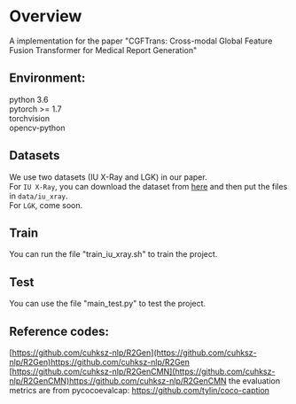 # Overview
A implementation for the paper "CGFTrans: Cross-modal Global Feature Fusion Transformer for Medical Report Generation"
## Environment:
python 3.6  
pytorch >= 1.7  
torchvision  
opencv-python  
## Datasets
We use two datasets (IU X-Ray and LGK) in our paper.  
For `IU X-Ray`, you can download the dataset from [here](https://drive.google.com/file/d/1c0BXEuDy8Cmm2jfN0YYGkQxFZd2ZIoLg/view?usp=sharing) and then put the files in `data/iu_xray`.  
For `LGK`, come soon.  
## Train
You can run the file "train_iu_xray.sh" to train the project.  
## Test
You can use the file "main_test.py" to test the project. 
## Reference codes:
[https://github.com/cuhksz-nlp/R2Gen](https://github.com/cuhksz-nlp/R2Gen)https://github.com/cuhksz-nlp/R2Gen  
[https://github.com/cuhksz-nlp/R2GenCMN](https://github.com/cuhksz-nlp/R2GenCMN)https://github.com/cuhksz-nlp/R2GenCMN 
the evaluation metrics are from pycocoevalcap: https://github.com/tylin/coco-caption

